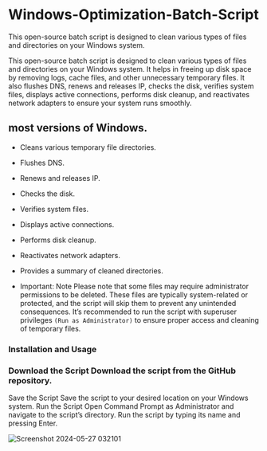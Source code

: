 # Windows-Optimization-Batch-Script
This open-source batch script is designed to clean various types of files and directories on your Windows system.

This open-source batch script is designed to clean various types of files and directories on your Windows system. It helps in freeing up disk space by removing logs, cache files, and other unnecessary temporary files. It also flushes DNS, renews and releases IP, checks the disk, verifies system files, displays active connections, performs disk cleanup, and reactivates network adapters to ensure your system runs smoothly.

## most versions of Windows.


- Cleans various temporary file directories.
- Flushes DNS.
- Renews and releases IP.
- Checks the disk.
- Verifies system files.
- Displays active connections.
- Performs disk cleanup.
- Reactivates network adapters.
- Provides a summary of cleaned directories.


- Important:
Note Please note that some files may require administrator permissions to be deleted. 
These files are typically system-related or protected, and the script will skip them to prevent any unintended consequences. 
It’s recommended to run the script with superuser privileges ```(Run as Administrator)``` to ensure proper access and cleaning of temporary files.

### Installation and Usage

### Download the Script Download the script from the GitHub repository.
Save the Script Save the script to your desired location on your Windows system.
Run the Script Open Command Prompt as Administrator and navigate to the script’s directory. Run the script by typing its name and pressing Enter.


![Screenshot 2024-05-27 032101](https://github.com/TorranceTech/Windows-Optimization-Batch-Script/assets/170806445/724d2a89-ea45-43ab-b21b-28efdf9d941a)
